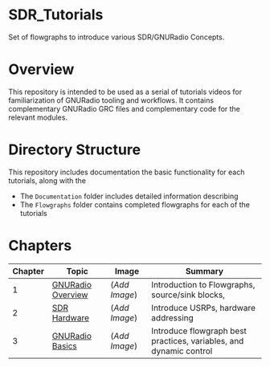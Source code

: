 # SDR_Tutorials
Set of flowgraphs to introduce various SDR/GNURadio Concepts.

# Overview
This repository is intended to be used as a serial of tutorials videos for familiarization of GNURadio tooling and workflows. It contains complementary GNURadio GRC files and complementary code for the relevant modules. 

# Directory Structure
This repository includes documentation the basic functionality for each tutorials, along with the 
* The `Documentation` folder includes detailed information describing 
* The `Flowgraphs` folder contains completed flowgraphs for each of the tutorials

# Chapters
| Chapter | Topic | Image | Summary 
| --- | --- | --- | --- |
|  1  | [GNURadio Overview](https://github.com/UCaNLabUMB/SDR_Tutorials/blob/main/Documentation/GNURadio_Overview.md)         | (_Add Image_) | Introduction to Flowgraphs, source/sink blocks, 
|  2  | [SDR Hardware](https://github.com/UCaNLabUMB/SDR_Tutorials/blob/main/Documentation/SDR_Hardware.md)                   | (_Add Image_) | Introduce USRPs, hardware addressing
|  3  | [GNURadio Basics](https://github.com/UCaNLabUMB/SDR_Tutorials/blob/main/Documentation/GNURadio_Basics.md)             | (_Add Image_) | Introduce flowgraph best practices, variables, and dynamic control

